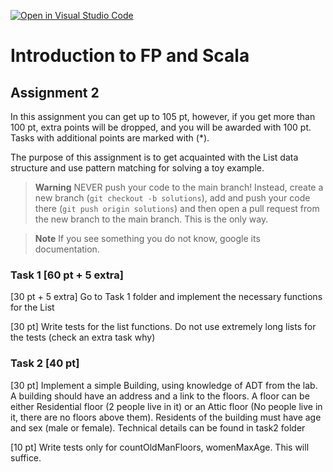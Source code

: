 [![Open in Visual Studio Code](https://classroom.github.com/assets/open-in-vscode-c66648af7eb3fe8bc4f294546bfd86ef473780cde1dea487d3c4ff354943c9ae.svg)](https://classroom.github.com/online_ide?assignment_repo_id=9334812&assignment_repo_type=AssignmentRepo)
# Introduction to FP and Scala
## Assignment 2
In this assignment you can get up to 105 pt, however, if you get more than 100 pt, extra points will be dropped, and you will be awarded with 100 pt. Tasks with additional points are marked with (*). 

The purpose of this assignment is to get acquainted with the List data structure and use pattern matching for solving a toy example.

> **Warning**
> NEVER push your code to the main branch! Instead, create a new branch (`git checkout -b solutions`), add and push your code there (`git push origin solutions`) and then open a pull request from the new branch to the main branch. This is the only way.

> **Note**
> If you see something you do not know, google its documentation.
### Task 1 [60 pt + 5 extra]
[30 pt + 5 extra] Go to Task 1 folder and implement the necessary functions for the List

[30 pt] Write tests for the list functions. Do not use extremely long lists for the tests (check an extra task why)

### Task 2 [40 pt]
[30 pt] Implement a simple Building, using knowledge of ADT from the lab. A building should have an address and a link to the floors. A floor can be either Residential floor (2 people live in it) or an Attic floor (No people live in it, there are no floors above them). Residents of the building must have age and sex (male or female). Technical details can be found in task2 folder

[10 pt] Write tests only for countOldManFloors, womenMaxAge. This will suffice.

